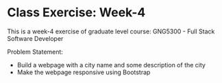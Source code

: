 # Class Exercise: Week-4
This is a week-4 exercise of graduate level course: GNG5300 - Full Stack Software Developer

Problem Statement:
- Build a webpage with a city name and some description of the city 
- Make the webpage responsive using Bootstrap
